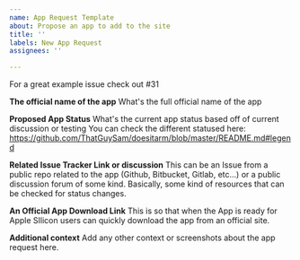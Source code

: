 ```yaml
---
name: App Request Template
about: Propose an app to add to the site
title: ''
labels: New App Request
assignees: ''

---
```



For a great example issue check out #31


**The official name of the app**
What's the full official name of the app

**Proposed App Status**
What's the current app status based off of current discussion or testing
You can check the different statused here: https://github.com/ThatGuySam/doesitarm/blob/master/README.md#legend 

**Related Issue Tracker Link or discussion**
This can be an Issue from a public repo related to the app (Github, Bitbucket, Gitlab, etc...) or a public discussion forum of some kind. Basically, some kind of resources that can be checked for status changes. 

**An Official App Download Link**
This is so that when the App is ready for Apple SIlicon users can quickly download the app from an official site. 

**Additional context**
Add any other context or screenshots about the app request here.



